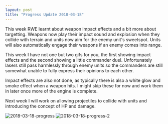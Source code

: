 ```yaml
---
layout: post
title: "Progress Update 2018-03-18"
---
```


This week RWE learnt about weapon impact effects and a bit more about targetting. Weapons now play their impact sound and explosion when they collide with terrain and units now aim for the enemy unit's sweetspot. Units will also automatically engage their weapons if an enemy comes into range.

This week I have not one but two gifs for you, the first showing impact effects and the second showing a little commander duel. Unfortunately lasers still pass harmlessly through enemy units so the commanders are still somewhat unable to fully express their opinions to each other.

Impact effects are also not done, as typically there is also a white glow and smoke effect when a weapon hits. I might skip these for now and work them in later once more of the engine is complete.

Next week I will work on allowing projectiles to collide with units and introducing the concept of HP and damage.

![2018-03-18-progress](/pics/progress-2018-03-18.gif)
![2018-03-18-progress-2](/pics/progress-2018-03-18-2.gif)
